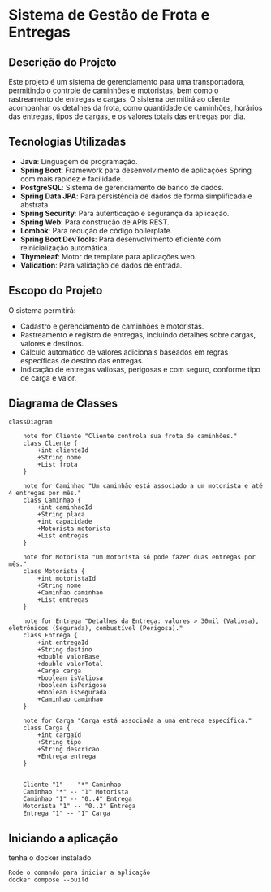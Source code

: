 # Sistema de Gestão de Frota e Entregas

## Descrição do Projeto

Este projeto é um sistema de gerenciamento para uma transportadora, permitindo o controle de caminhões e motoristas, bem como o rastreamento de entregas e cargas. O sistema permitirá ao cliente acompanhar os detalhes da frota, como quantidade de caminhões, horários das entregas, tipos de cargas, e os valores totais das entregas por dia.

## Tecnologias Utilizadas

- **Java**: Linguagem de programação.
- **Spring Boot**: Framework para desenvolvimento de aplicações Spring com mais rapidez e facilidade.
- **PostgreSQL**: Sistema de gerenciamento de banco de dados.
- **Spring Data JPA**: Para persistência de dados de forma simplificada e abstrata.
- **Spring Security**: Para autenticação e segurança da aplicação.
- **Spring Web**: Para construção de APIs REST.
- **Lombok**: Para redução de código boilerplate.
- **Spring Boot DevTools**: Para desenvolvimento eficiente com reinicialização automática.
- **Thymeleaf**: Motor de template para aplicações web.
- **Validation**: Para validação de dados de entrada.

## Escopo do Projeto

O sistema permitirá:
- Cadastro e gerenciamento de caminhões e motoristas.
- Rastreamento e registro de entregas, incluindo detalhes sobre cargas, valores e destinos.
- Cálculo automático de valores adicionais baseados em regras específicas de destino das entregas.
- Indicação de entregas valiosas, perigosas e com seguro, conforme tipo de carga e valor.

## Diagrama de Classes

```mermaid
classDiagram
    
    note for Cliente "Cliente controla sua frota de caminhões."
    class Cliente {
        +int clienteId
        +String nome
        +List frota
    }
    
    note for Caminhao "Um caminhão está associado a um motorista e até 4 entregas por mês."
    class Caminhao {
        +int caminhaoId
        +String placa
        +int capacidade
        +Motorista motorista
        +List entregas
    }
    
    note for Motorista "Um motorista só pode fazer duas entregas por mês."
    class Motorista {
        +int motoristaId
        +String nome
        +Caminhao caminhao
        +List entregas
    }
    
    note for Entrega "Detalhes da Entrega: valores > 30mil (Valiosa), eletrônicos (Segurada), combustível (Perigosa)."    
    class Entrega {
        +int entregaId
        +String destino
        +double valorBase
        +double valorTotal
        +Carga carga
        +boolean isValiosa
        +boolean isPerigosa
        +boolean isSegurada
        +Caminhao caminhao
    }
    
    note for Carga "Carga está associada a uma entrega específica."
    class Carga {
        +int cargaId
        +String tipo
        +String descricao
        +Entrega entrega
    }
    
    
    Cliente "1" -- "*" Caminhao
    Caminhao "*" -- "1" Motorista
    Caminhao "1" -- "0..4" Entrega
    Motorista "1" -- "0..2" Entrega
    Entrega "1" -- "1" Carga
```

## Iniciando a aplicação
tenha o docker instalado

```
Rode o comando para iniciar a aplicação 
docker compose --build 

```
